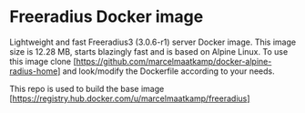 # Freeradius Docker image

Lightweight and fast Freeradius3 (3.0.6-r1) server Docker image. This image size is 12.28 MB, starts blazingly fast and is based on Alpine Linux. To use this image clone  [https://github.com/marcelmaatkamp/docker-alpine-radius-home] and look/modify the Dockerfile according to your needs.

This repo is used to build the base image [https://registry.hub.docker.com/u/marcelmaatkamp/freeradius]
